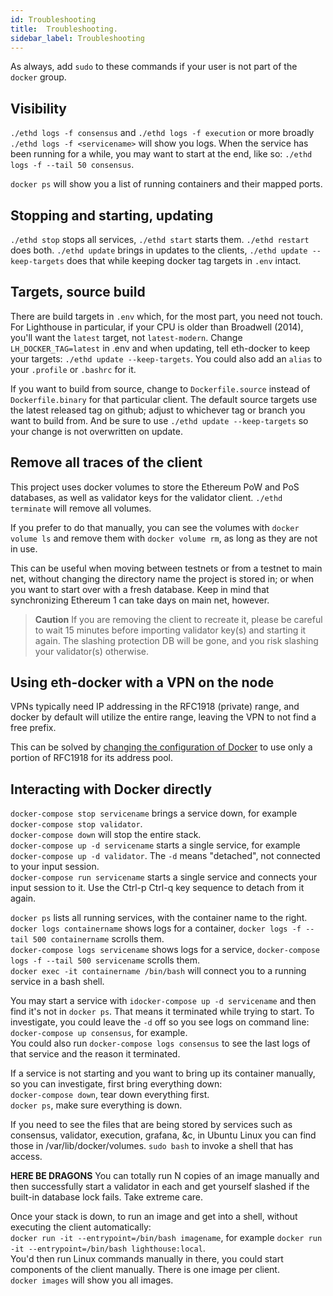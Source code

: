 ```yaml
---
id: Troubleshooting
title:  Troubleshooting.
sidebar_label: Troubleshooting
---
```


As always, add `sudo` to these commands if your user is not part of the `docker` group.

## Visibility

`./ethd logs -f consensus` and `./ethd logs -f execution` or more broadly `./ethd logs -f <servicename>` will show you logs. When the service has been running for a while, you may want to start at the end, like so: `./ethd logs -f --tail 50 consensus`.

`docker ps` will show you a list of running containers and their mapped ports.

## Stopping and starting, updating

`./ethd stop` stops all services, `./ethd start` starts them. `./ethd restart` does both. `./ethd update` brings in updates to the clients, `./ethd update --keep-targets` does that while keeping docker tag targets in `.env` intact.

## Targets, source build

There are build targets in `.env` which, for the most part, you need not touch. For Lighthouse in particular, if your CPU is older than Broadwell (2014), you'll want the `latest` target, not `latest-modern`. Change `LH_DOCKER_TAG=latest` in .env and when updating, tell eth-docker to keep your targets: `./ethd update --keep-targets`. You could also add an `alias` to your `.profile` or `.bashrc` for it.

If you want to build from source, change to `Dockerfile.source` instead of `Dockerfile.binary` for that particular client. The default source targets use the latest released tag on github; adjust to whichever tag or branch you want to build from. And be sure to use `./ethd update --keep-targets` so your change is not overwritten on update.

## Remove all traces of the client

This project uses docker volumes to store the Ethereum PoW and PoS databases, as
well as validator keys for the validator client. `./ethd terminate` will remove all
volumes. 

If you prefer to do that manually, you can see the volumes with
`docker volume ls` and remove them with `docker volume rm`, as long as they are
not in use.

This can be useful when moving between testnets or from a testnet to main net, without
changing the directory name the project is stored in; or when you want to start over
with a fresh database. Keep in mind that synchronizing Ethereum 1 can take days on main
net, however.

> **Caution** If you are removing the client to recreate it, please be careful
> to wait 15 minutes before importing validator key(s) and starting it again.
> The slashing protection DB will be gone, and you risk slashing your validator(s)
> otherwise.

## Using eth-docker with a VPN on the node

VPNs typically need IP addressing in the RFC1918 (private) range, and docker by default will utilize the entire range, leaving the VPN to not find a free prefix.

This can be solved by [changing the configuration of Docker](https://docs.storagemadeeasy.com/appliance/docker_networking) to use only a portion of RFC1918 for its address pool.

## Interacting with Docker directly

`docker-compose stop servicename` brings a service down, for example `docker-compose stop validator`.<br />
`docker-compose down` will stop the entire stack.<br />
`docker-compose up -d servicename` starts a single service, for example `docker-compose up -d validator`.
The `-d` means "detached", not connected to your input session.<br />
`docker-compose run servicename` starts a single service and connects your input session to it. Use the Ctrl-p Ctrl-q
key sequence to detach from it again.

`docker ps` lists all running services, with the container name to the right.<br />
`docker logs containername` shows logs for a container, `docker logs -f --tail 500 containername` scrolls them.<br />
`docker-compose logs servicename` shows logs for a service, `docker-compose logs -f --tail 500 servicename` scrolls them.<br />
`docker exec -it containername /bin/bash` will connect you to a running service in a bash shell.

You may start a service with `idocker-compose up -d servicename` and then find it's not in `docker ps`. That means it terminated while
trying to start. To investigate, you could leave the `-d` off so you see logs on command line:<br />
`docker-compose up consensus`, for example.<br />
You could also run `docker-compose logs consensus` to see the last logs of that service and the reason it terminated.<br />

If a service is not starting and you want to bring up its container manually, so you can investigate, first bring everything down:<br />
`docker-compose down`, tear down everything first.<br />
`docker ps`, make sure everything is down.<br />

If you need to see the files that are being stored by services such as consensus, validator, execution, grafana, &c, in Ubuntu Linux you can find
those in /var/lib/docker/volumes. `sudo bash` to invoke a shell that has access.

**HERE BE DRAGONS** You can totally run N copies of an image manually and then successfully start a validator in each and get yourself slashed if the built-in database lock fails.
Take extreme care.

Once your stack is down, to run an image and get into a shell, without executing the client automatically:<br />
`docker run -it --entrypoint=/bin/bash imagename`, for example `docker run -it --entrypoint=/bin/bash lighthouse:local`.<br />
You'd then run Linux commands manually in there, you could start components of the client manually. There is one image per client.<br />
`docker images` will show you all images.

